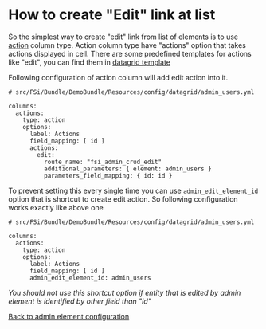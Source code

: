 # How to create "Edit" link at list

So the simplest way to create "edit" link from list of elements is to use [action](https://github.com/fsi-open/datagrid/blob/master/doc/en/columns/action.md)
column type.  Action column type have "actions" option that takes actions displayed in cell.
There are some predefined templates for actions like "edit", you can find them in
[datagrid template](/Resources/views/CRUD/datagrid.html.twig)

Following configuration of action column will add edit action into it.

```
# src/FSi/Bundle/DemoBundle/Resources/config/datagrid/admin_users.yml

columns:
  actions:
    type: action
    options:
      label: Actions
      field_mapping: [ id ]
      actions:
        edit:
          route_name: "fsi_admin_crud_edit"
          additional_parameters: { element: admin_users }
          parameters_field_mapping: { id: id }
```

To prevent setting this every single time you can use ``admin_edit_element_id`` option that is shortcut
to create edit action. So following configuration works exactly like above one

```
# src/FSi/Bundle/DemoBundle/Resources/config/datagrid/admin_users.yml

columns:
  actions:
    type: action
    options:
      label: Actions
      field_mapping: [ id ]
      admin_edit_element_id: admin_users
```

*You should not use this shortcut option if entity that is edited by admin element is identified by other field than "id"*

[Back to admin element configuration](admin_element_crud.md)
